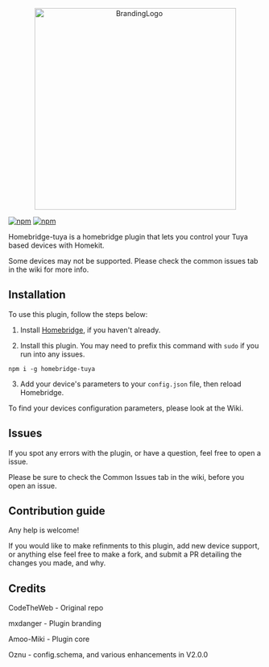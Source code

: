 <p align="center">
    <img src="https://github.com/iRayanKhan/Assets-Repo/blob/master/Tuya-Plugin-Branding.png?raw=true" alt="BrandingLogo" width="400” maxHeight="91" />
</p>
                                                                                                                                                                                                                                                                                                     
[![npm](https://badgen.net/npm/v/homebridge-tuya/latest)](https://www.npmjs.com/package/homebridge-tuya) 
[![npm](https://badgen.net/npm/dt/homebridge-tuya)](https://www.npmjs.com/package/homebridge-tuya)


Homebridge-tuya is a homebridge plugin that lets you control your Tuya based devices with Homekit. 

Some devices may not be supported. Please check the common issues tab in the wiki for more info. 


## Installation 
To use this plugin, follow the steps below:

1) Install [Homebridge](https://github.com/homebridge/homebridge), if you haven't already.

2) Install this plugin. You may need to prefix this command with ```sudo``` if you run into any issues.

```npm i -g homebridge-tuya```

3) Add your device's parameters to your ```config.json``` file, then reload Homebridge.

To find your devices configuration parameters, please look at the Wiki.

## Issues

If you spot any errors with the plugin, or have a question, feel free to open a issue.

Please be sure to check the Common Issues tab in the wiki, before you open an issue.

## Contribution guide

Any help is welcome! 

If you would like to make refinments to this plugin, add new device support, or anything else feel free to make a fork, and submit a PR detailing the changes you made, and why. 



## Credits

CodeTheWeb - Original repo

mxdanger   - Plugin branding 

Amoo-Miki  - Plugin core

Oznu       - config.schema, and various enhancements in V2.0.0

